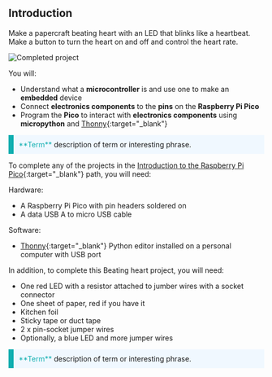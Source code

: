 ## Introduction

Make a papercraft beating heart with an LED that blinks like a heartbeat. Make a button to turn the heart on and off and control the heart rate. 

![Completed project](images/showcase_static.png)

You will:
+ Understand what a **microcontroller** is and use one to make an **embedded** device
+ Connect **electronics components** to the **pins** on the **Raspberry Pi Pico**
+ Program the **Pico** to interact with **electronics components** using **micropython** and [Thonny](http://thonny.org){:target="_blank"}

<p style="border-left: solid; border-width:10px; border-color: #0faeb0; background-color: aliceblue; padding: 10px;">
<span style="color: #0faeb0">**Term**</span> description of term or interesting phrase.
</p>

To complete any of the projects in the [Introduction to the Raspberry Pi Pico](https://projects.raspberrypi.org/en/pathways/pico-intro){:target="_blank"} path, you will need:

Hardware:
+ A Raspberry Pi Pico with pin headers soldered on
+ A data USB A to micro USB cable

Software:
+ [Thonny](http://thonny.org){:target="_blank"} Python editor installed on a personal computer with USB port

In addition, to complete this Beating heart project, you will need:
+ One red LED with a resistor attached to jumber wires with a socket connector
+ One sheet of paper, red if you have it
+ Kitchen foil 
+ Sticky tape or duct tape
+ 2 x pin-socket jumper wires
+ Optionally, a blue LED and more jumper wires

<p style="border-left: solid; border-width:10px; border-color: #0faeb0; background-color: aliceblue; padding: 10px;">
<span style="color: #0faeb0">**Term**</span> description of term or interesting phrase.
</p>
